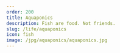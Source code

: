```yaml
---
order: 200
title: Aquaponics
description: Fish are food. Not friends.
slug: /life/aquaponics
icon: fish
image: /jpg/aquaponics/aquaponics.jpg
---
```


